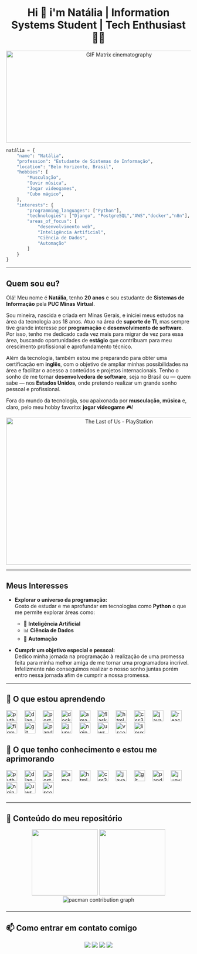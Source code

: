<h1 align="center"> Hi 👋 i'm Natália | Information Systems Student | Tech Enthusiast 👩‍💻</h1>
 
<p align="center">
  <img src="https://media.giphy.com/media/sk6yL9EGVeAcE/giphy.gif" alt="GIF Matrix cinematography" width="600" height="250" />
</p>


```python
natália = {
    "name": "Natália",
    "profession": "Estudante de Sistemas de Informação",
    "location": "Belo Horizonte, Brasil",
    "hobbies": [
        "Musculação",
        "Ouvir música",
        "Jogar videogames",
        "Cubo mágico",
    ],
    "interests": {
        "programming_languages": ["Python"],
        "technologies": ["Django", "PostgreSQL","AWS","docker","n8n"],
        "areas_of_focus": [
            "desenvolvimento web",
            "Inteligência Artificial",
            "Ciência de Dados",
            "Automação"
        ]
    }
}

````


---

## Quem sou eu?

Olá! Meu nome é **Natália**, tenho **20 anos** e sou estudante de **Sistemas de Informação** pela **PUC Minas Virtual**.

Sou mineira, nascida e criada em Minas Gerais, e iniciei meus estudos na área da tecnologia aos 18 anos. Atuo na área de **suporte de TI**, mas sempre tive grande interesse por **programação** e **desenvolvimento de software**. Por isso, tenho me dedicado cada vez mais para migrar de vez para essa área, buscando oportunidades de **estágio** que contribuam para meu crescimento profissional e aprofundamento técnico.

Além da tecnologia, também estou me preparando para obter uma certificação em **inglês**, com o objetivo de ampliar minhas possibilidades na área e facilitar o acesso a conteúdos e projetos internacionais. Tenho o sonho de me tornar **desenvolvedora de software**, seja no Brasil ou — quem sabe — nos **Estados Unidos**, onde pretendo realizar um grande sonho pessoal e profissional.

Fora do mundo da tecnologia, sou apaixonada por **musculação**, **música** e, claro, pelo meu hobby favorito: **jogar videogame** 🎮!


<p align="center">
  <img src="https://media.giphy.com/media/t5upbzp8awDW1IpCXy/giphy.gif" alt="The Last of Us - PlayStation" width="600" height="400" />

</p>



---


## **Meus Interesses**  

- **Explorar o universo da programação:**  
  Gosto de estudar e me aprofundar em tecnologias como **Python** o que me permite explorar áreas como:  

  - 🧠 **Inteligência Artificial** 
  - 📊 **Ciência de Dados**
  - 🤖 **Automação**

- **Cumprir um objetivo especial e pessoal:**  
  Dedico minha jornada na programação à realização de uma promessa feita para minha melhor amiga de me tornar uma programadora incrível. Infelizmente não conseguimos realizar o nosso sonho juntas porém entro nessa jornada afim de cumprir a nossa promessa.  

---



## 🚀 O que estou aprendendo  


<div align="left">
  <img src="https://cdn.jsdelivr.net/gh/devicons/devicon/icons/python/python-original.svg" height="30" alt="python logo"  />
  <img width="12" />
  <img src="https://cdn.jsdelivr.net/gh/devicons/devicon/icons/django/django-plain.svg" height="30" alt="django logo"  />
  <img width="12" />
  <img src="https://cdn.jsdelivr.net/gh/devicons/devicon/icons/postgresql/postgresql-original.svg" height="30" alt="postgresql logo"  />
  <img width="12" />
  <img src="https://cdn.jsdelivr.net/gh/devicons/devicon/icons/docker/docker-original.svg" height="30" alt="docker logo"  />
  <img width="12" />
  <img src="https://cdn.jsdelivr.net/gh/devicons/devicon/icons/amazonwebservices/amazonwebservices-line-wordmark.svg" height="30" alt="amazonwebservices logo"  />
  <img width="12" />
  <img src="https://cdn.jsdelivr.net/gh/devicons/devicon/icons/flask/flask-original.svg" height="30" alt="flask logo"  />
  <img width="12" />
  <img src="https://cdn.jsdelivr.net/gh/devicons/devicon/icons/html5/html5-original.svg" height="30" alt="html5 logo"  />
  <img width="12" />
  <img src="https://cdn.jsdelivr.net/gh/devicons/devicon/icons/css3/css3-original.svg" height="30" alt="css3 logo"  />
  <img width="12" />
  <img src="https://cdn.jsdelivr.net/gh/devicons/devicon/icons/javascript/javascript-original.svg" height="30" alt="javascript logo"  />
  <img width="12" />
  <img src="https://cdn.jsdelivr.net/gh/devicons/devicon/icons/react/react-original.svg" height="30" alt="react logo"  />
  <img width="12" />
  <img src="https://cdn.jsdelivr.net/gh/devicons/devicon/icons/figma/figma-original.svg" height="30" alt="figma logo"  />
  <img width="12" />
  <img src="https://cdn.jsdelivr.net/gh/devicons/devicon/icons/git/git-original.svg" height="30" alt="git logo"  />
  <img width="12" />
  <img src="https://cdn.jsdelivr.net/gh/devicons/devicon/icons/pandas/pandas-original.svg" height="30" alt="pandas logo"  />
  <img width="12" />
  <img src="https://cdn.jsdelivr.net/gh/devicons/devicon/icons/jupyter/jupyter-original.svg" height="30" alt="jupyter logo"  />
  <img width="12" />
  <img src="https://cdn.jsdelivr.net/gh/devicons/devicon/icons/nginx/nginx-original.svg" height="30" alt="nginx logo"  />
  <img width="12" />
  <img src="https://cdn.jsdelivr.net/gh/devicons/devicon/icons/uwsgi/uwsgi-original.svg" height="30" alt="uwsgi logo"  />
  <img width="12" />
  <img src="https://cdn.jsdelivr.net/gh/devicons/devicon/icons/vscode/vscode-original.svg" height="30" alt="vscode logo"  />
  <img width="12" />
  <img src="https://cdn.jsdelivr.net/gh/devicons/devicon/icons/linux/linux-original.svg" height="30" alt="linux logo"  />
</div>




## 🧠 O que tenho conhecimento e estou me aprimorando
<p>  

<div align="left">
  <img src="https://cdn.jsdelivr.net/gh/devicons/devicon/icons/python/python-original.svg" height="30" alt="python logo"  />
  <img width="12" />
  <img src="https://cdn.jsdelivr.net/gh/devicons/devicon/icons/django/django-plain.svg" height="30" alt="django logo"  />
  <img width="12" />
  <img src="https://cdn.jsdelivr.net/gh/devicons/devicon/icons/postgresql/postgresql-original.svg" height="30" alt="postgresql logo"  />
  <img width="12" />
  <img src="https://cdn.jsdelivr.net/gh/devicons/devicon/icons/amazonwebservices/amazonwebservices-line-wordmark.svg" height="30" alt="amazonwebservices logo"  />
  <img width="12" />
  <img src="https://cdn.jsdelivr.net/gh/devicons/devicon/icons/html5/html5-original.svg" height="30" alt="html5 logo"  />
  <img width="12" />
  <img src="https://cdn.jsdelivr.net/gh/devicons/devicon/icons/css3/css3-original.svg" height="30" alt="css3 logo"  />
  <img width="12" />
  <img src="https://cdn.jsdelivr.net/gh/devicons/devicon/icons/javascript/javascript-original.svg" height="30" alt="javascript logo"  />
  <img width="12" />
  <img src="https://cdn.jsdelivr.net/gh/devicons/devicon/icons/git/git-original.svg" height="30" alt="git logo"  />
  <img width="12" />
  <img src="https://cdn.jsdelivr.net/gh/devicons/devicon/icons/pandas/pandas-original.svg" height="30" alt="pandas logo"  />
  <img width="12" />
  <img src="https://cdn.jsdelivr.net/gh/devicons/devicon/icons/jupyter/jupyter-original.svg" height="30" alt="jupyter logo"  />
  <img width="12" />
  <img src="https://cdn.jsdelivr.net/gh/devicons/devicon/icons/nginx/nginx-original.svg" height="30" alt="nginx logo"  />
  <img width="12" />
  <img src="https://cdn.jsdelivr.net/gh/devicons/devicon/icons/uwsgi/uwsgi-original.svg" height="30" alt="uwsgi logo"  />
  <img width="12" />
  <img src="https://cdn.jsdelivr.net/gh/devicons/devicon/icons/vscode/vscode-original.svg" height="30" alt="vscode logo"  />
</div>

###
  
</p>  

---

## 📂 Conteúdo do meu repositório  
<div align="center">  
  <img height="180em" src="https://github-readme-stats.vercel.app/api/top-langs/?username=nkf-kiefer&layout=compact&langs_count=7&theme=dracula"/>  
  <img height="180em" src="https://github-readme-stats.vercel.app/api?username=nkf-kiefer&show_icons=true&theme=dracula&include_all_commits=true&count_private=true"/>  
</div>  


<div align="center">
  <picture>
    <source media="(prefers-color-scheme: dark)" srcset="https://raw.githubusercontent.com/nkf-kiefer/nkf-kiefer/output/pacman-contribution-graph-dark.svg">
    <source media="(prefers-color-scheme: light)" srcset="https://raw.githubusercontent.com/nkf-kiefer/nkf-kiefer/output/pacman-contribution-graph.svg">
    <img alt="pacman contribution graph" src="https://raw.githubusercontent.com/nkf-kiefer/nkf-kiefer/output/pacman-contribution-graph.svg">
  </picture>
 </div>  

###
---

## 📫 Como entrar em contato comigo  
<div align="center">  
  <a href="https://instagram.com/natalia_kieferf" target="_blank"><img src="https://img.shields.io/badge/-Instagram-%23E4405F?style=for-the-badge&logo=instagram&logoColor=white" target="_blank"></a>  
  <a href="https://www.twitch.tv/natalia_kf" target="_blank"><img src="https://img.shields.io/badge/Twitch-9146FF?style=for-the-badge&logo=twitch&logoColor=white" target="_blank"></a>  
  <a href="mailto:contato@nataliakiefer00@gmail.com"><img src="https://img.shields.io/badge/Gmail-D14836?style=for-the-badge&logo=gmail&logoColor=white" target="_blank"></a>  
  <a href="https://www.linkedin.com/in/natália-kiefer-0ab9a4286" target="_blank"><img src="https://img.shields.io/badge/-LinkedIn-%230077B5?style=for-the-badge&logo=linkedin&logoColor=white" target="_blank"></a>  
</div>  


